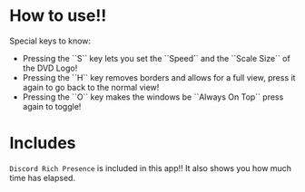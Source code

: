<h1>How to use!!</h1>

Special keys to know:
<h7>
  <ul> 
    <li> Pressing the ``S`` key lets you set the ``Speed`` and the ``Scale Size`` of the DVD Logo! </li>
    <li> Pressing the ``H`` key removes borders and allows for a full view, press it again to go back to the normal view! </li>
    <li> Pressing the ``O`` key makes the windows be ``Always On Top`` press again to toggle! </li>
  </ul>
</h7>

<h1>Includes</h1>

``Discord Rich Presence`` is included in this app!! It also shows you how much time has elapsed.
